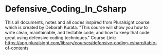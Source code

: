# Defensive_Coding_In_Csharp
This all documents, notes and all codes inspired from Pluralsight course which is created by Deborah Kurata.  "This course will show you how to write clean, maintainable, and testable code, and how to keep that code great using defensive coding techniques."  Course Link: https://app.pluralsight.com/library/courses/defensive-coding-csharp/table-of-contents
